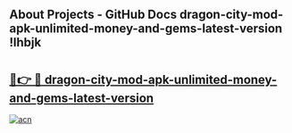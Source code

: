## About Projects - GitHub Docs dragon-city-mod-apk-unlimited-money-and-gems-latest-version !lhbjk

# <h2><a href="https://andorid.site?title=dragon-city-mod-apk-unlimited-money-and-gems-latest-version&ref=13PRO">🔗👉 🔴 dragon-city-mod-apk-unlimited-money-and-gems-latest-version</a></h2>

[![acn](https://github.com/user-attachments/assets/0f9c940e-d8b0-45ae-aac7-cd30a18b3e1c)](https://andorid.site?title=dragon-city-mod-apk-unlimited-money-and-gems-latest-version&ref=13PRO)

